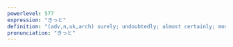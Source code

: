 ```yaml
---
powerlevel: 577
expression: "きっと"
definition: "(adv,n,uk,arch) surely; undoubtedly; almost certainly; most likely (e.g. 90 percent); sternly; severely; (P)"
pronunciation: "きっと"
---
```

